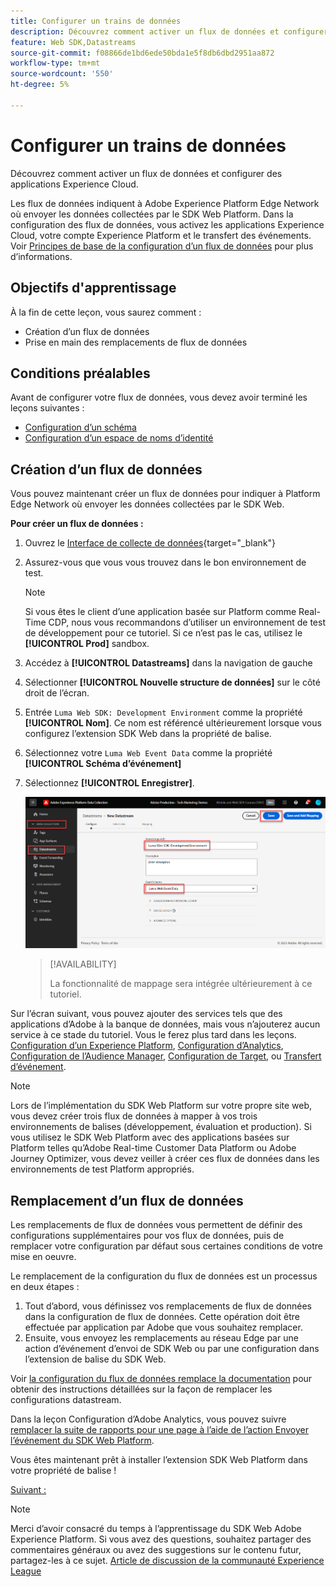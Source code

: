 ```yaml
---
title: Configurer un trains de données
description: Découvrez comment activer un flux de données et configurer des solutions Experience Cloud. Cette leçon fait partie du tutoriel Mise en oeuvre de Adobe Experience Cloud avec le SDK Web .
feature: Web SDK,Datastreams
source-git-commit: f08866de1bd6ede50bda1e5f8db6dbd2951aa872
workflow-type: tm+mt
source-wordcount: '550'
ht-degree: 5%

---
```


# Configurer un trains de données

Découvrez comment activer un flux de données et configurer des applications Experience Cloud.

Les flux de données indiquent à Adobe Experience Platform Edge Network où envoyer les données collectées par le SDK Web Platform. Dans la configuration des flux de données, vous activez les applications Experience Cloud, votre compte Experience Platform et le transfert des événements. Voir [Principes de base de la configuration d’un flux de données](https://experienceleague.adobe.com/docs/experience-platform/edge/fundamentals/datastreams.html?lang=fr) pour plus d’informations.

## Objectifs d&#39;apprentissage

À la fin de cette leçon, vous saurez comment :

* Création dʼun flux de données
* Prise en main des remplacements de flux de données

## Conditions préalables

Avant de configurer votre flux de données, vous devez avoir terminé les leçons suivantes :

* [Configuration d’un schéma](configure-schemas.md)
* [Configuration d’un espace de noms d’identité](configure-identities.md)

## Création dʼun flux de données

Vous pouvez maintenant créer un flux de données pour indiquer à Platform Edge Network où envoyer les données collectées par le SDK Web.

**Pour créer un flux de données :**

1. Ouvrez le [Interface de collecte de données](https://launch.adobe.com/){target="_blank"}
1. Assurez-vous que vous vous trouvez dans le bon environnement de test.

   >[!NOTE]
   >
   >Si vous êtes le client d’une application basée sur Platform comme Real-Time CDP, nous vous recommandons d’utiliser un environnement de test de développement pour ce tutoriel. Si ce n’est pas le cas, utilisez le **[!UICONTROL Prod]** sandbox.

1. Accédez à **[!UICONTROL Datastreams]** dans la navigation de gauche
1. Sélectionner **[!UICONTROL Nouvelle structure de données]** sur le côté droit de l’écran.
1. Entrée `Luma Web SDK: Development Environment` comme la propriété **[!UICONTROL Nom]**. Ce nom est référencé ultérieurement lorsque vous configurez l’extension SDK Web dans la propriété de balise.
1. Sélectionnez votre `Luma Web Event Data` comme la propriété **[!UICONTROL Schéma d’événement]**
1. Sélectionnez **[!UICONTROL Enregistrer]**.

   ![Création du flux de données](assets/datastream-create-new-datastream.png)

   >[!AVAILABILITY]
   >
   >La fonctionnalité de mappage sera intégrée ultérieurement à ce tutoriel.




Sur l’écran suivant, vous pouvez ajouter des services tels que des applications d’Adobe à la banque de données, mais vous n’ajouterez aucun service à ce stade du tutoriel. Vous le ferez plus tard dans les leçons. [Configuration d’un Experience Platform](setup-experience-platform.md), [Configuration d’Analytics](setup-analytics.md), [Configuration de l’Audience Manager](setup-audience-manager.md), [Configuration de Target](setup-target.md), ou [Transfert d’événement](setup-event-forwarding.md).

>[!NOTE]
>
>Lors de l’implémentation du SDK Web Platform sur votre propre site web, vous devez créer trois flux de données à mapper à vos trois environnements de balises (développement, évaluation et production). Si vous utilisez le SDK Web Platform avec des applications basées sur Platform telles qu’Adobe Real-time Customer Data Platform ou Adobe Journey Optimizer, vous devez veiller à créer ces flux de données dans les environnements de test Platform appropriés.

## Remplacement d’un flux de données

Les remplacements de flux de données vous permettent de définir des configurations supplémentaires pour vos flux de données, puis de remplacer votre configuration par défaut sous certaines conditions de votre mise en oeuvre.


Le remplacement de la configuration du flux de données est un processus en deux étapes :

1. Tout d’abord, vous définissez vos remplacements de flux de données dans la configuration de flux de données. Cette opération doit être effectuée par application par Adobe que vous souhaitez remplacer.
1. Ensuite, vous envoyez les remplacements au réseau Edge par une action d’événement d’envoi de SDK Web ou par une configuration dans l’extension de balise du SDK Web.

Voir [la configuration du flux de données remplace la documentation](https://experienceleague.adobe.com/docs/experience-platform/datastreams/overrides.html?lang=en) pour obtenir des instructions détaillées sur la façon de remplacer les configurations datastream.

Dans la leçon Configuration d’Adobe Analytics, vous pouvez suivre [remplacer la suite de rapports pour une page à l’aide de l’action Envoyer l’événement du SDK Web Platform](setup-analytics.md).

Vous êtes maintenant prêt à installer l’extension SDK Web Platform dans votre propriété de balise !

[Suivant : ](install-web-sdk.md)

>[!NOTE]
>
>Merci d’avoir consacré du temps à l’apprentissage du SDK Web Adobe Experience Platform. Si vous avez des questions, souhaitez partager des commentaires généraux ou avez des suggestions sur le contenu futur, partagez-les à ce sujet. [Article de discussion de la communauté Experience League](https://experienceleaguecommunities.adobe.com/t5/adobe-experience-platform-launch/tutorial-discussion-implement-adobe-experience-cloud-with-web/td-p/444996)
